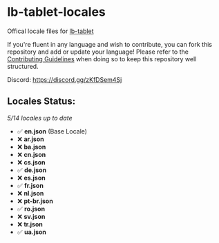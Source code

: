 # lb-tablet-locales
Offical locale files for [lb-tablet](https://lbscripts.com/tablet)

If you're fluent in any language and wish to contribute, you can fork this repository and add or update your language!
Please refer to the [Contributing Guidelines](https://github.com/lbphone/lb-tablet-locales/blob/main/CONTRIBUTING.md) when doing so to keep this repository well structured. 

Discord: https://discord.gg/zKfDSem4Sj


## Locales Status:
*5/14 locales up to date*
- ✅ **en.json** (Base Locale)
- ❌ **ar.json**
- ❌ **ba.json**
- ❌ **cn.json**
- ❌ **cs.json**
- ✅ **de.json**
- ❌ **es.json**
- ✅ **fr.json**
- ❌ **nl.json**
- ❌ **pt-br.json**
- ✅ **ro.json**
- ❌ **sv.json**
- ❌ **tr.json**
- ✅ **ua.json**
<!-- Recap End -->

